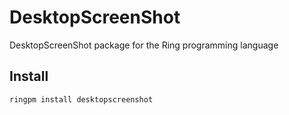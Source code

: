 # DesktopScreenShot

DesktopScreenShot package for the Ring programming language

## Install

	ringpm install desktopscreenshot